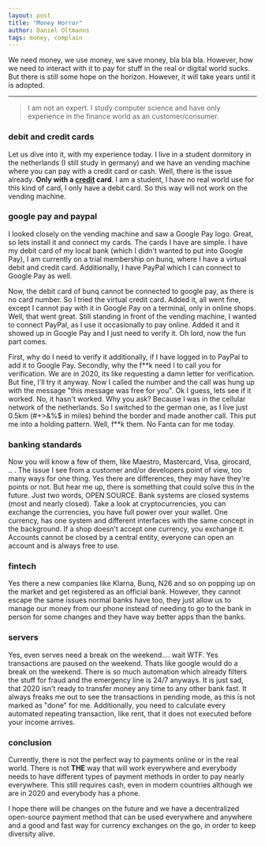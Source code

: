 ```yaml
---
layout: post
title: "Money Horror"
author: Daniel Oltmanns
tags: money, complain
---
```

We need money, we use money, we save money, bla bla bla. However, how we need to interact with it to pay for stuff in
the real or digital world sucks. But there is still some hope on the horizon. However, it will take years until it is
adopted.

<!--abstract-->

<hr>

> I am not an expert. I study computer science and have only experience in the finance world as an customer/consumer.

### debit and credit cards

Let us dive into it, with my experience today. I live in a student dormitory in the netherlands (I still study in germany)
and we have an vending machine where you can pay with a credit card or cash. Well, there is the issue already. <b>Only
with a <u>credit</u> card</b>. I am a student, I have no real world use for this kind of card, I only have a debit card.
So this way will not work on the vending machine.

### google pay and paypal

I looked closely on the vending machine and saw a Google Pay logo. Great, so lets install it and connect my cards. The
cards I have are simple. I have my debit card of my local bank (which I didn't wanted to put into Google Pay), I am
currently on a trial membership on bunq, where I have a virtual debit and credit card. Additionally, I have PayPal which
I can connect to Google Pay as well.

Now, the debit card of bunq cannot be connected to google pay, as there is no card number. So I tried the virtual credit
card. Added it, all went fine, except I cannot pay with it in Google Pay on a terminal, only in online shops. Well,
that went great. Still standing in front of the vending machine, I wanted to connect PayPal, as I use it occasionally to
pay online. Added it and it showed up in Google Pay and I just need to verify it. Oh lord, now the fun part comes.

First, why do I need to verify it additionally, if I have logged in to PayPal to add it to Google Pay. Secondly, why the
f\*\*k need I to call you for verification. We are in 2020, its like requesting a damn letter for verification. But fine,
I'll try it anyway. Now I called the number and the call was hung up with the message "this message was free for you".
Ok I guess, lets see if it worked. No, it hasn't worked. Why you ask? Because I was in the cellular network of the
netherlands. So I switched to the german one, as I live just 0.5km (#+>&%$ in miles) behind the border and made another
call. This put me into a holding pattern. Well, f\*\*k them. No Fanta can for me today.

### banking standards

Now you will know a few of them, like Maestro, Mastercard, Visa, girocard, .. . The issue I see from a customer and/or
developers point of view, too many ways for one thing. Yes there are differences, they may have they're points or not.
But hear me up, there is something that could solve this in the future. Just two words, OPEN SOURCE. Bank systems are
closed systems (most and nearly closed). Take a look at cryptocurrencies, you can exchange the currencies, you have full
power over your wallet. One currency, has one system and different interfaces with the same concept in the background. 
If a shop doesn't accept one currency, you exchange it. Accounts cannot be closed by a central entity, everyone can open
an account and is always free to use.

### fintech

Yes there a new companies like Klarna, Bunq, N26 and so on popping up on the market and get registered as an official
bank. However, they cannot escape the same issues normal banks have too, they just allow us to manage our money from our
phone instead of needing to go to the bank in person for some changes and they have way better apps than the banks.

### servers

Yes, even serves need a break on the weekend.... wait WTF. Yes transactions are paused on the weekend. Thats like google
would do a break on the weekend. There is so much automation which already filters the stuff for fraud and the emergency
line is 24/7 anyways. It is just sad, that 2020 isn't ready to transfer money any time to any other bank fast. It always 
freaks me out to see the transactions in pending mode, as this is not marked as "done" for me. Additionally, you need to
calculate every automated repeating transaction, like rent, that it does not executed before your income arrives. 

### conclusion

Currently, there is not the perfect way to payments online or in the real world. There is not **THE** way that will work
everywhere and everybody needs to have different types of payment methods in order to pay nearly everywhere. This still
requires cash, even in modern countries although we are in 2020 and everybody has a phone. 

I hope there will be changes on the future and we have a decentralized open-source payment method that can be used
everywhere and anywhere and a good and fast way for currency exchanges on the go, in order to keep diversity alive.